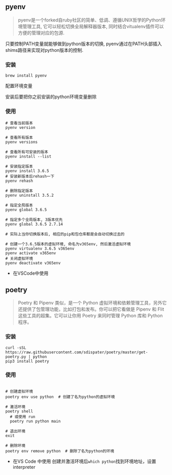 ## pyenv
> pyenv是一个forked自ruby社区的简单、低调、遵循UNIX哲学的Python环境管理工具, 它可以轻松切换全局解释器版本, 同时结合vitualenv插件可以方便的管理对应的包源.

只要控制PATH变量就能够做到python版本的切换, pyenv通过在PATH头部插入shims路径来实现对python版本的控制.

### 安装
```shell
brew install pyenv 
```
配置环境变量

安装后要把你之前安装的python环境变量删除

### 使用
```shell
# 查看当前版本
pyenv version

# 查看所有版本
pyenv versions

# 查看所有可安装的版本
pyenv install --list

# 安装指定版本
pyenv install 3.6.5
# 安装新版本后rehash一下
pyenv rehash

# 删除指定版本
pyenv uninstall 3.5.2

# 指定全局版本
pyenv global 3.6.5

# 指定多个全局版本, 3版本优先
pyenv global 3.6.5 2.7.14

# 实际上当你切换版本后, 相应的pip和包仓库都是会自动切换过去的

# 创建一个3.6.5版本的虚拟环境, 命名为v365env, 然后激活虚拟环境
pyenv virtualenv 3.6.5 v365env
pyenv activate v365env
# 关闭虚拟环境
pyenv deactivate v365env

```

* 在VSCode中使用





## poetry
> Poetry 和 Pipenv 类似，是一个 Python 虚拟环境和依赖管理工具，另外它还提供了包管理功能，比如打包和发布。你可以把它看做是 Pipenv 和 Flit 这些工具的超集。它可以让你用 Poetry 来同时管理 Python 库和 Python 程序。

### 安装
```shell
curl -sSL https://raw.githubusercontent.com/sdispater/poetry/master/get-poetry.py | python
pip3 install poetry
```

### 使用
```shell

# 创建虚拟环境
poetry env use python  # 创建了名为python的虚拟环境

# 激活环境
poetry shell
  # 或使用 run 
  poetry run python main

# 退出环境
exit

# 删除环境
poetry env remove python  # 删除了名为python的环境

```

* 在VS Code 中使用
创建并激活环境后`which python`找到环境地址，设置interpreter
